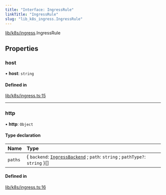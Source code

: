 ```yaml
---
title: "Interface: IngressRule"
linkTitle: "IngressRule"
slug: "lib_k8s_ingress.IngressRule"
---
```


[lib/k8s/ingress](../modules/lib_k8s_ingress.md).IngressRule

## Properties

### host

• **host**: `string`

#### Defined in

[lib/k8s/ingress.ts:15](https://github.com/headlamp-k8s/headlamp/blob/45b84205/frontend/src/lib/k8s/ingress.ts#L15)

___

### http

• **http**: `Object`

#### Type declaration

| Name | Type |
| :------ | :------ |
| `paths` | { `backend`: [`IngressBackend`](lib_k8s_ingress.IngressBackend.md) ; `path`: `string` ; `pathType?`: `string`  }[] |

#### Defined in

[lib/k8s/ingress.ts:16](https://github.com/headlamp-k8s/headlamp/blob/45b84205/frontend/src/lib/k8s/ingress.ts#L16)
